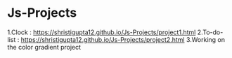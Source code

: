 # Js-Projects
1.Clock : https://shristigupta12.github.io/Js-Projects/project1.html
2.To-do-list : https://shristigupta12.github.io/Js-Projects/project2.html
3.Working on the color gradient project 